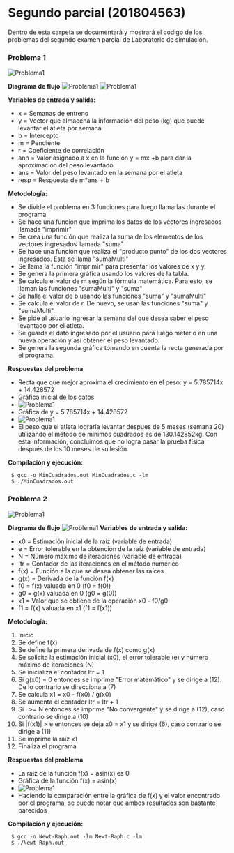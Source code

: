 # Segundo parcial (201804563)

Dentro de esta carpeta se documentará y mostrará el código de los problemas del segundo examen parcial de Laboratorio de simulación.

### **Problema 1**

![Problema1](Img/img1.1.)

**Diagrama de flujo**
![Problema1](Img/img1.jpeg)
![Problema1](Img/img2.jpeg)

**Variables de entrada y salida:**
- x   = Semanas de entreno
- y   = Vector que almacena la información del peso (kg) que puede levantar el atleta por semana
- b   = Intercepto
- m   = Pendiente
- r   = Coeficiente de correlación
- anh = Valor asignado a x en la función y = mx +b para dar la aproximación del peso levantado 
- ans = Valor del peso levantado en la semana por el atleta
- resp = Respuesta de m*ans + b

**Metodología:**
- Se divide el problema en 3 funciones para luego llamarlas durante el programa
- Se hace una función que imprima los datos de los vectores ingresados llamada "imprimir"
- Se crea una función que realiza la suma de los elementos de los vectores ingresados llamada "suma"
- Se hace una función que realiza el "producto punto" de los dos vectores ingresados. Esta se llama "sumaMulti"
- Se llama la función "imprimir" para presentar los valores de x y y.
- Se genera la primera gráfica usando los valores de la tabla.
- Se calcula el valor de m según la fórmula matemática. Para esto, se llaman las funciones "sumaMulti" y "suma"
- Se halla el valor de b usando las funciones "suma" y "sumaMulti"
- Se calcula el valor de r. De nuevo, se usan las funciones "suma" y "sumaMulti".
- Se pide al usuario ingresar la semana del que desea saber el peso levantado por el atleta.
- Se guarda el dato ingresado por el usuario para luego meterlo en una nueva operación y así obtener el peso levantado.
- Se genera la segunda gráfica tomando en cuenta la recta generada por el programa.

**Respuestas del problema**
- Recta que que mejor aproxima el crecimiento en el peso: y = 5.785714x + 14.428572
- Gráfica inicial de los datos 
- ![Problema1](Img/Curva1.jpeg)
- Gráfica de y = 5.785714x + 14.428572 
- ![Problema1](Img/Curva2.jpeg)
- El peso que el atleta lograría levantar despues de 5 meses (semana 20) utilizando el método de mínimos cuadrados es de 130.142852kg. Con esta información, concluimos que no logra pasar la prueba física después de los 10 meses de su lesión.

**Compilación y ejecución:**
```
 $ gcc -o MinCuadrados.out MinCuadrados.c -lm
 $ ./MinCuadrados.out
 ```

 ### **Problema 2**

![Problema1](Img/img1.2.jpeg)

**Diagrama de flujo**
![Problema1](Img/img3.jpeg)
**Variables de entrada y salida:**
- x0   = Estimación inicial de la raíz (variable de entrada)
- e    = Error tolerable en la obtención de la raíz (variable de entrada)
- N    = Número máximo de iteraciones (variable de entrada)
- Itr  = Contador de las iteraciones en el método numérico 
- f(x) = Función a la que se desea obtener las raíces
- g(x) = Derivada de la función f(x)
- f0   = f(x) valuada en 0 (f0 = f(0))
- g0   = g(x) valuada en 0 (g0 = g(0))
- x1   = Valor que se obtiene de la operación x0 - f0/g0
- f1   = f(x) valuada en x1 (f1 = f(x1))

**Metodología:**
1. Inicio
2. Se define f(x)
3. Se define la primera derivada de f(x) como g(x)
4. Se solicita la estimación inicial (x0), el error tolerable (e) y número máximo de iteraciones (N)
5. Se inicializa el contador Itr = 1
6. Si g(x0) = 0 entonces se imprime "Error matemático" y se dirige a (12). De lo contrario se direcciona a (7) 
7. Se calcula x1 = x0 - f(x0) / g(x0)
8. Se aumenta el contador Itr = Itr + 1
9. Si i >= N entonces se imprime "No convergente" y se dirige a (12), caso contrario se dirige a (10) 
10. Si |f(x1)| > e entonces se deja x0 = x1 y se dirige (6), caso contrario se dirige a (11)
11. Se imprime la raíz x1
12. Finaliza el programa

**Respuestas del problema**
- La raíz de la función f(x) = asin(x) es 0
- Gráfica de la función f(x) = asin(x)
- ![Problema1](Img/Curva2.jpeg)
- Haciendo la comparación entre la gráfica de f(x) y el valor encontrado por el programa, se puede notar que ambos resultados son bastante parecidos


**Compilación y ejecución:**
```
 $ gcc -o Newt-Raph.out -lm Newt-Raph.c -lm
 $ ./Newt-Raph.out
 ```